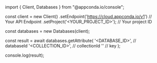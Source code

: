 import { Client, Databases } from "@appconda.io/console";

const client = new Client()
    .setEndpoint('https://cloud.appconda.io/v1') // Your API Endpoint
    .setProject('<YOUR_PROJECT_ID>'); // Your project ID

const databases = new Databases(client);

const result = await databases.getAttribute(
    '<DATABASE_ID>', // databaseId
    '<COLLECTION_ID>', // collectionId
    '' // key
);

console.log(result);
